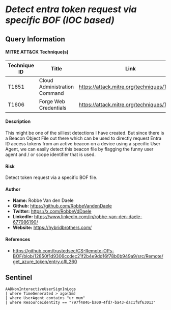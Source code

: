 # *Detect entra token request via specific BOF (IOC based)*

## Query Information

#### MITRE ATT&CK Technique(s)

| Technique ID | Title    | Link    |
| ---  | --- | --- |
| T1651 | Cloud Administration Command | https://attack.mitre.org/techniques/T1651/ |
| T1606 | Forge Web Credentials | https://attack.mitre.org/techniques/T1606/ |

#### Description
This might be one of the silliest detections I have created. But since there is a Beacon Object File out there which can be used to directly request Entra ID access tokens from an active beacon on a device using a specific User Agent, we can easily detect this beacon file by flagging the funny user agent and / or scope identifier that is used.

#### Risk
Detect token request via a specific BOF file.

#### Author <Optional>
- **Name:** Robbe Van den Daele
- **Github:** https://github.com/RobbeVandenDaele
- **Twitter:** https://x.com/RobbeVdDaele
- **LinkedIn:** https://www.linkedin.com/in/robbe-van-den-daele-677986190/
- **Website:** https://hybridbrothers.com/

#### References
- https://github.com/trustedsec/CS-Remote-OPs-BOF/blob/12850f1d9306ccdec21f2b4e9dd16f78b0b949a9/src/Remote/get_azure_token/entry.c#L260

## Sentinel
```KQL
AADNonInteractiveUserSignInLogs
| where TimeGenerated > ago(5m)
| where UserAgent contains "ur mum" 
| where ResourceIdentity == "797f4846-ba00-4fd7-ba43-dac1f8f63013"
```
